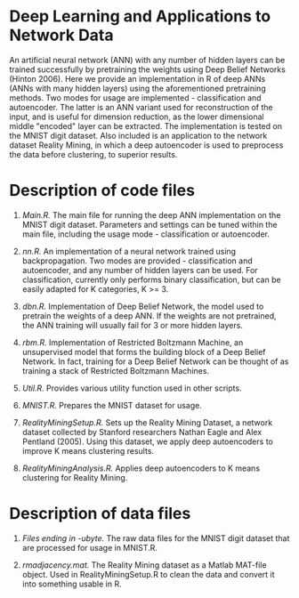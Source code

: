# Deep Learning and Applications to Network Data
An artificial neural network (ANN) with any number of hidden layers can be trained successfully by pretraining the weights using Deep Belief Networks (Hinton 2006). Here we provide an implementation in R of deep ANNs (ANNs with many hidden layers) using the aforementioned pretraining methods. Two modes for usage are implemented - classification and autoencoder. The latter is an ANN variant used for reconstruction of the input, and is useful for dimension reduction, as the lower dimensional middle "encoded" layer can be extracted. The implementation is tested on the MNIST digit dataset. Also included is an application to the network dataset Reality Mining, in which a deep autoencoder is used to preprocess the data before clustering, to superior results.  

# Description of code files
1. *Main.R.* The main file for running the deep ANN implementation on the MNIST digit dataset. Parameters and settings can be tuned within the main file, including the usage mode - classification or autoencoder. 

2. *nn.R.* An implementation of a neural network trained using backpropagation. Two modes are provided - classification and autoencoder, and any number of hidden layers can be used. For classification, currently only performs binary classification, but can be easily adapted for K categories, K >= 3. 

3. *dbn.R.* Implementation of Deep Belief Network, the model used to pretrain the weights of a deep ANN. If the weights are not pretrained, the ANN training will usually fail for 3 or more hidden layers. 

4. *rbm.R.* Implementation of Restricted Boltzmann Machine, an unsupervised model that forms the building block of a Deep Belief Network. In fact, training for a Deep Belief Network can be thought of as training a stack of Restricted Boltzmann Machines. 

5. *Util.R.* Provides various utility function used in other scripts. 

6. *MNIST.R.* Prepares the MNIST dataset for usage. 

7. *RealityMiningSetup.R.* Sets up the Reality Mining Dataset, a network dataset collected by Stanford researchers Nathan Eagle and Alex Pentland (2005). Using this dataset, we apply deep autoencoders to improve K means clustering results. 

8. *RealityMiningAnalysis.R.* Applies deep autoencoders to K means clustering for Reality Mining. 

# Description of data files

1. *Files ending in -ubyte.* The raw data files for the MNIST digit dataset that are processed for usage in MNIST.R. 

2. *rmadjacency.mat.* The Reality Mining dataset as a Matlab MAT-file object. Used in RealityMiningSetup.R to clean the data and convert it into something usable in R.  
